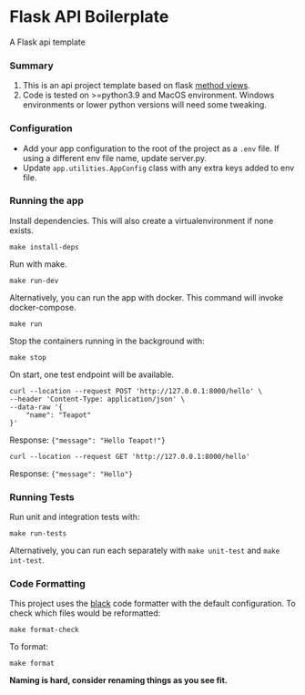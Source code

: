 # Flask API Boilerplate
A Flask api template

### Summary
1. This is an api project template based on flask [method views](https://flask.palletsprojects.com/en/2.0.x/views/).
2. Code is tested on >=python3.9 and MacOS environment. Windows environments or lower python versions will need some tweaking.

### Configuration
- Add your app configuration to the root of the project as a `.env` file. If using a different env file name, update server.py.
- Update `app.utilities.AppConfig` class with any extra keys added to env file.

### Running the app
Install dependencies. This will also create a virtualenvironment if none exists.  
```
make install-deps
```  

Run with make.
```
make run-dev
```

Alternatively, you can run  the app with docker. This command will invoke docker-compose.
```
make run
```

Stop the containers running in the background with:
```
make stop
```

On start, one test endpoint will be available.
```
curl --location --request POST 'http://127.0.0.1:8000/hello' \
--header 'Content-Type: application/json' \
--data-raw '{
    "name": "Teapot"
}'
```
Response: `{"message": "Hello Teapot!"}`

```
curl --location --request GET 'http://127.0.0.1:8000/hello'
```
Response: `{"message": "Hello"}`

### Running Tests
Run unit and integration tests with:
```
make run-tests
```

Alternatively, you can run each separately with `make unit-test` and `make int-test`.

### Code Formatting
This project uses the [black](https://black.readthedocs.io/en/stable/) code formatter with the default configuration.
To check which files would be reformatted:  

```
make format-check
```  

To format:
```
make format
```  


**Naming is hard, consider renaming things as you see fit.**